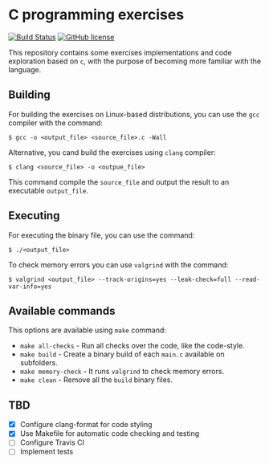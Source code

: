# C programming exercises

[![Build Status](https://travis-ci.org/peterpalau/c-exercises.svg?branch=master)](https://travis-ci.org/peterpalau/c-exercises) [![GitHub license](https://img.shields.io/github/license/peterpalau/c-exercises.svg)](https://github.com/peterpalau/c-exercises/blob/master/LICENSE)

This repository contains some exercises implementations and code exploration based on `c`, with the purpose of becoming more familiar with the language.

## Building

For building the exercises on Linux-based distributions, you can use the `gcc` compiler with the command:

```
$ gcc -o <output_file> <source_file>.c -Wall
```

Alternative, you cand build the exercises using `clang` compiler:

```
$ clang <source_file> -o <outpue_file>
```

This command compile the `source_file` and output the result to an executable `output_file`.

## Executing

For executing the binary file, you can use the command:

```
$ ./<output_file>
```

To check memory errors you can use `valgrind` with the command:

```
$ valgrind <output_file> --track-origins=yes --leak-check=full --read-var-info=yes
```

## Available commands

This options are available using `make` command:

* `make all-checks` - Run all checks over the code, like the code-style.
* `make build` - Create a binary build of each `main.c` available on subfolders.
* `make memory-check` - It runs `valgrind` to check memory errors.
* `make clean` - Remove all the `build` binary files.

## TBD

* [x] Configure clang-format for code styling
* [x] Use Makefile for automatic code checking and testing
* [ ] Configure Travis CI
* [ ] Implement tests
